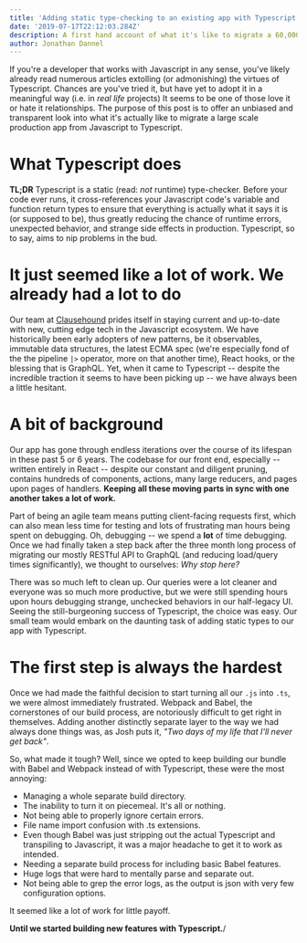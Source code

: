 ```yaml
---
title: 'Adding static type-checking to an existing app with Typescript (Part 1)'
date: '2019-07-17T22:12:03.284Z'
description: A first hand account of what it's like to migrate a 60,000 line production app to Typescript.
author: Jonathan Dannel
---
```


If you're a developer that works with Javascript in any sense, you've likely already read numerous articles extolling (or admonishing) the virtues of Typescript. Chances are you've tried it, but have yet to adopt it in a meaningful way (i.e. in _real life_ projects) It seems to be one of those love it or hate it relationships. The purpose of this post is to offer an unbiased and transparent look into what it's actually like to migrate a large scale production app from Javascript to Typescript.

# What Typescript does

**TL;DR** Typescript is a static (read: _not_ runtime) type-checker. Before your code ever runs, it cross-references your Javascript code's variable and function return types to ensure that everything is actually what it says it is (or supposed to be), thus greatly reducing the chance of runtime errors, unexpected behavior, and strange side effects in production. Typescript, so to say, aims to nip problems in the bud.

# It just seemed like a lot of work. We already had a lot to do

Our team at [Clausehound](https://clausehound.com) prides itself in staying current and up-to-date with new, cutting edge tech in the Javascript ecosystem. We have historically been early adopters of new patterns, be it observables, immutable data structures, the latest ECMA spec (we're especially fond of the the pipeline `|>` operator, more on that another time), React hooks, or the blessing that is GraphQL. Yet, when it came to Typescript -- despite the incredible traction it seems to have been picking up -- we have always been a little hesitant.

# A bit of background

Our app has gone through endless iterations over the course of its lifespan in these past 5 or 6 years. The codebase for our front end, especially -- written entirely in React -- despite our constant and diligent pruning, contains hundreds of components, actions, many large reducers, and pages upon pages of handlers. **Keeping all these moving parts in sync with one another takes a lot of work.**

Part of being an agile team means putting client-facing requests first, which can also mean less time for testing and lots of frustrating man hours being spent on debugging. Oh, debugging -- we spend a **lot** of time debugging. Once we had finally taken a step back after the three month long process of migrating our mostly RESTful API to GraphQL (and reducing load/query times significantly), we thought to ourselves: _Why stop here?_

There was so much left to clean up. Our queries were a lot cleaner and everyone was so much more productive, but we were still spending hours upon hours debugging strange, unchecked behaviors in our half-legacy UI. Seeing the still-burgeoning success of Typescript, the choice was easy. Our small team would embark on the daunting task of adding static types to our app with Typescript.

# The first step is always the hardest

Once we had made the faithful decision to start turning all our `.js` into `.ts`, we were almost immediately frustrated. Webpack and Babel, the cornerstones of our build process, are notoriously difficult to get right in themselves. Adding another distinctly separate layer to the way we had always done things was, as Josh puts it, _"Two days of my life that I'll never get back"_.

So, what made it tough? Well, since we opted to keep building our bundle with Babel and Webpack instead of with Typescript, these were the most annoying:

- Managing a whole separate build directory.
- The inability to turn it on piecemeal. It's all or nothing.
- Not being able to properly ignore certain errors.
- File name import confusion with .ts extensions.
- Even though Babel was just stripping out the actual Typescript and transpiling to Javascript, it was a major headache to get it to work as intended.
- Needing a separate build process for including basic Babel features.
- Huge logs that were hard to mentally parse and separate out.
- Not being able to grep the error logs, as the output is json with very few configuration options.

It seemed like a lot of work for little payoff.

**Until we started building new features with Typescript.**/
